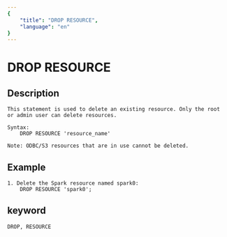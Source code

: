 ```yaml
---
{
    "title": "DROP RESOURCE",
    "language": "en"
}
---
```


<!-- 
Licensed to the Apache Software Foundation (ASF) under one
or more contributor license agreements.  See the NOTICE file
distributed with this work for additional information
regarding copyright ownership.  The ASF licenses this file
to you under the Apache License, Version 2.0 (the
"License"); you may not use this file except in compliance
with the License.  You may obtain a copy of the License at

  http://www.apache.org/licenses/LICENSE-2.0

Unless required by applicable law or agreed to in writing,
software distributed under the License is distributed on an
"AS IS" BASIS, WITHOUT WARRANTIES OR CONDITIONS OF ANY
KIND, either express or implied.  See the License for the
specific language governing permissions and limitations
under the License.
-->

# DROP RESOURCE

## Description

    This statement is used to delete an existing resource. Only the root or admin user can delete resources.
    
    Syntax:
        DROP RESOURCE 'resource_name'

    Note: ODBC/S3 resources that are in use cannot be deleted.

## Example

    1. Delete the Spark resource named spark0:
        DROP RESOURCE 'spark0';


## keyword

    DROP, RESOURCE
